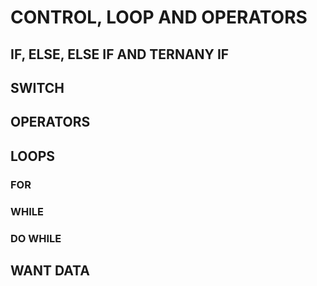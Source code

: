 # CONTROL, LOOP AND OPERATORS

## IF, ELSE, ELSE IF AND TERNANY IF
## SWITCH
## OPERATORS
## LOOPS
### FOR
### WHILE
### DO WHILE
## WANT DATA

